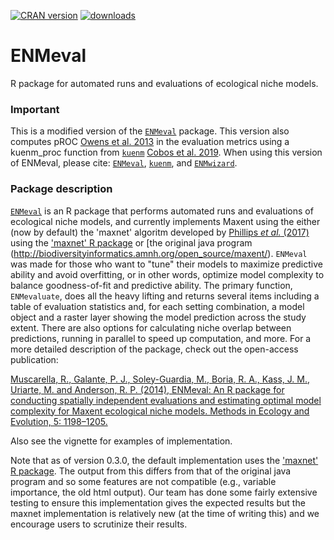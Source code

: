 [![CRAN version](http://www.r-pkg.org/badges/version/wallace)](https://CRAN.R-project.org/package=wallace) [![downloads](http://cranlogs.r-pkg.org/badges/grand-total/wallace?color=orange)](http://cranlogs.r-pkg.org/badges/grand-total/wallace?color=orange)

# ENMeval
R package for automated runs and evaluations of ecological niche models.

### Important
This is a modified version of the [`ENMeval`](https://cran.r-project.org/package=ENMeval) package. 
This version also computes pROC [Owens et al. 2013](https://doi.org/10.1016/j.ecolmodel.2013.04.011) in the evaluation metrics using a kuenm_proc function from [`kuenm`](https://github.com/marlonecobos/kuenm) [Cobos et al. 2019](https://doi.org/10.7717/peerj.6281).
When using this version of ENMeval, please cite: [`ENMeval`](https://cran.r-project.org/package=ENMeval),
[`kuenm`](https://github.com/marlonecobos/kuenm), and
[`ENMwizard`](https://github.com/HemingNM/ENMwizard).


### Package description
[`ENMeval`](https://cran.r-project.org/package=ENMeval) is an R package that performs automated runs and evaluations of ecological niche models, and currently implements Maxent using the either (now by default) the 'maxnet' algoritm developed by [Phillips *et al.* (2017)](https://onlinelibrary.wiley.com/doi/full/10.1111/ecog.03049) using the ['maxnet' R package](https://cran.r-project.org/package=maxnet) or [the original java program (http://biodiversityinformatics.amnh.org/open_source/maxent/). `ENMeval` was made for those who want to "tune" their models to maximize predictive ability and avoid overfitting, or in other words, optimize model complexity to balance goodness-of-fit and predictive ability. The primary function, `ENMevaluate`, does all the heavy lifting and returns several items including a table of evaluation statistics and, for each setting combination, a model object and a raster layer showing the model prediction across the study extent. There are also options for calculating niche overlap between predictions, running in parallel to speed up computation, and more. For a more detailed description of the package, check out the open-access publication:

[Muscarella, R., Galante, P. J., Soley-Guardia, M., Boria, R. A., Kass, J. M., Uriarte, M. and Anderson, R. P. (2014), ENMeval: An R package for conducting spatially independent evaluations and estimating optimal model complexity for Maxent ecological niche models. Methods in Ecology and Evolution, 5: 1198–1205.](http://onlinelibrary.wiley.com/doi/10.1111/2041-210X.12261/full)

Also see the vignette for examples of implementation.

Note that as of version 0.3.0, the default implementation uses the ['maxnet' R package](https://cran.r-project.org/package=maxnet).  The output from this differs from that of the original java program and so some features are not compatible (e.g., variable importance, the old html output).  Our team has done some fairly extensive testing to ensure this implementation gives the expected results but the maxnet implementation is relatively new (at the time of writing this) and we encourage users to scrutinize their results.
